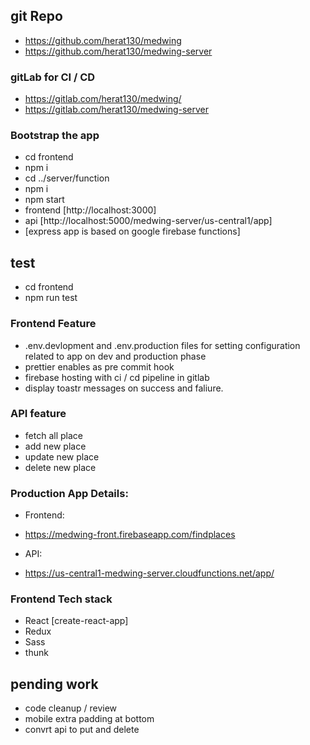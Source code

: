## git Repo
- https://github.com/herat130/medwing
- https://github.com/herat130/medwing-server

### gitLab for CI / CD
- https://gitlab.com/herat130/medwing/
- https://gitlab.com/herat130/medwing-server

### Bootstrap the app
- cd frontend
- npm i
- cd ../server/function
- npm i
- npm start
- frontend [http://localhost:3000]
- api [http://localhost:5000/medwing-server/us-central1/app]
- [express app is based on google firebase functions]

## test 
- cd frontend
- npm run test

### Frontend Feature
- .env.devlopment and .env.production files for setting configuration related to app on dev and production phase
- prettier enables as pre commit hook
- firebase hosting with ci / cd pipeline in gitlab
- display toastr messages on success and faliure.

### API feature
- fetch all place
- add new place
- update new place
- delete new place

### Production App Details:
- Frontend:
- https://medwing-front.firebaseapp.com/findplaces

- API:
- https://us-central1-medwing-server.cloudfunctions.net/app/

### Frontend Tech stack
- React [create-react-app]
- Redux
- Sass
- thunk

## pending work
- code cleanup  / review
- mobile extra padding at bottom
- convrt api to put and delete